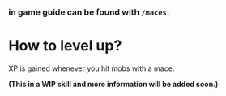 ### in game guide can be found with `/maces`.

# How to level up?
XP is gained whenever you hit mobs with a mace.

**(This in a WIP skill and more information will be added soon.)**